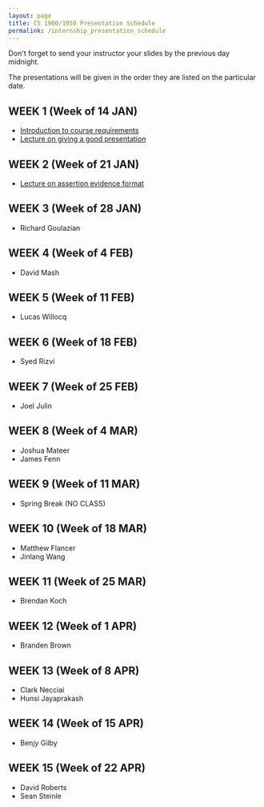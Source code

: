 ```yaml
---
layout: page
title: CS 1900/1950 Presentation Schedule
permalink: /internship_presentation_schedule
---
```


Don't forget to send your instructor your slides by the previous day midnight.

The presentations will be given in the order they are listed on the particular date.

## WEEK 1 (Week of 14 JAN)

* [Introduction to course requirements](/lectures/introduction-internship.pdf)
* [Lecture on giving a good presentation](/lectures/lecture-on-presentations-internship.pdf)
  
## WEEK 2 (Week of 21 JAN)

* [Lecture on assertion evidence format](/lectures/lecture-on-assertion-evidence-format.pdf)

## WEEK 3 (Week of 28 JAN)

* Richard Goulazian
  
## WEEK 4 (Week of 4 FEB)

* David Mash

## WEEK 5 (Week of 11 FEB)

* Lucas Willocq

## WEEK 6 (Week of 18 FEB)

* Syed Rizvi

## WEEK 7 (Week of 25 FEB)

* Joel Julin

## WEEK 8 (Week of 4 MAR)

* Joshua Mateer
* James Fenn

## WEEK 9 (Week of 11 MAR)

* Spring Break (NO CLASS)

## WEEK 10 (Week of 18 MAR)

* Matthew Flancer
* Jinlang Wang

## WEEK 11 (Week of 25 MAR)

* Brendan Koch

## WEEK 12 (Week of 1 APR)

* Branden Brown

## WEEK 13 (Week of 8 APR)

* Clark Necciai
* Hunsi Jayaprakash

## WEEK 14 (Week of 15 APR)

* Benjy Gilby

## WEEK 15 (Week of 22 APR)

* David Roberts
* Sean Steinle
